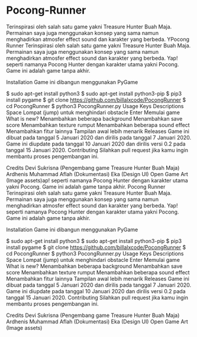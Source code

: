 # Pocong-Runner
Terinspirasi oleh salah satu game yakni Treasure Hunter Buah Maja. Permainan saya juga menggunakan konsep yang sama namun menghadirkan atmosfer effect sound dan karakter yang berbeda. YPocong Runner
Terinspirasi oleh salah satu game yakni Treasure Hunter Buah Maja. Permainan saya juga menggunakan konsep yang sama namun menghadirkan atmosfer effect sound dan karakter yang berbeda. Yap! seperti namanya Pocong Hunter dengan karakter utama yakni Pocong. Game ini adalah game tanpa akhir.

Installation
Game ini dibangun menggunakan PyGame

$ sudo apt-get install python3
$ sudo apt-get install python3-pip
$ pip3 install pygame
$ git clone https://github.com/billalxcode/PocongRunner
$ cd PocongRunner
$ python3 PocongRunner.py
Usage
Keys	Descriptions
Space	Lompat (jump) untuk menghindari obstacle
Enter	Memulai game
What is new?
Menambahkan beberapa background
Menambahkan save score
Menambahkan texture rumput
Menambahkan beberapa sound effect
Menambahkan fitur lainnya
Tampilan awal lebih menarik
Releases
Game ini dibuat pada tanggal 5 Januari 2020 dan dirilis pada tanggal 7 Januari 2020.
Game ini diupdate pada tanggal 10 Januari 2020 dan dirilis versi 0.2 pada tanggal 15 Januari 2020.
Contributing
Silahkan pull request jika kamu ingin membantu proses pengembangan ini.

Credits
Devi Sukrisna (Pengembang game Treasure Hunter Buah Maja)
Ardhenis Muhammad Aflah (Dokumentasi)
Eka (Design UI)
Open Game Art (Image assets)ap! seperti namanya Pocong Hunter dengan karakter utama yakni Pocong. Game ini adalah game tanpa akhir.
Pocong Runner
Terinspirasi oleh salah satu game yakni Treasure Hunter Buah Maja. Permainan saya juga menggunakan konsep yang sama namun menghadirkan atmosfer effect sound dan karakter yang berbeda. Yap! seperti namanya Pocong Hunter dengan karakter utama yakni Pocong. Game ini adalah game tanpa akhir.

Installation
Game ini dibangun menggunakan PyGame

$ sudo apt-get install python3
$ sudo apt-get install python3-pip
$ pip3 install pygame
$ git clone https://github.com/billalxcode/PocongRunner
$ cd PocongRunner
$ python3 PocongRunner.py
Usage
Keys	Descriptions
Space	Lompat (jump) untuk menghindari obstacle
Enter	Memulai game
What is new?
Menambahkan beberapa background
Menambahkan save score
Menambahkan texture rumput
Menambahkan beberapa sound effect
Menambahkan fitur lainnya
Tampilan awal lebih menarik
Releases
Game ini dibuat pada tanggal 5 Januari 2020 dan dirilis pada tanggal 7 Januari 2020.
Game ini diupdate pada tanggal 10 Januari 2020 dan dirilis versi 0.2 pada tanggal 15 Januari 2020.
Contributing
Silahkan pull request jika kamu ingin membantu proses pengembangan ini.

Credits
Devi Sukrisna (Pengembang game Treasure Hunter Buah Maja)
Ardhenis Muhammad Aflah (Dokumentasi)
Eka (Design UI)
Open Game Art (Image assets)
